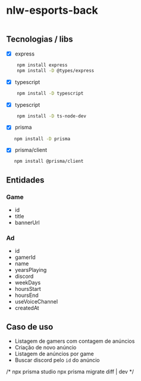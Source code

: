 # nlw-esports-back
```bash
```
## Tecnologias / libs
- [x] express
```bash
    npm install express
    npm install -D @types/express
```
- [x] typescript
```bash
    npm install -D typescript
```
- [x] typescript
```bash
    npm install -D ts-node-dev
```
- [x] prisma
```bash
   npm install -D prisma
```
- [x] prisma/client
```bash
   npm install @prisma/client
```

## Entidades

### Game
- id
- title
- bannerUrl

### Ad
- id
- gamerId
- name
- yearsPlaying
- discord
- weekDays
- hoursStart
- hoursEnd
- useVoiceChannel
- createdAt

## Caso de uso
- Listagem de gamers com contagem de anúncios
- Criação de novo anúncio
- Listagem de anúncios por game
- Buscar discord pelo `id` do anúncio

/* npx prisma studio 
    npx prisma migrate diff | dev 
*/